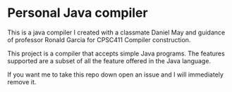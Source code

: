 
# Personal Java compiler

This is a java compiler I created with a classmate Daniel May
and guidance of professor Ronald Garcia for CPSC411 Compiler construction.

This project is a compiler that accepts simple Java programs. The features
supported are a subset of all the feature offered in the Java language.

If you want me to take this repo down open an issue and I will immediately remove it.

